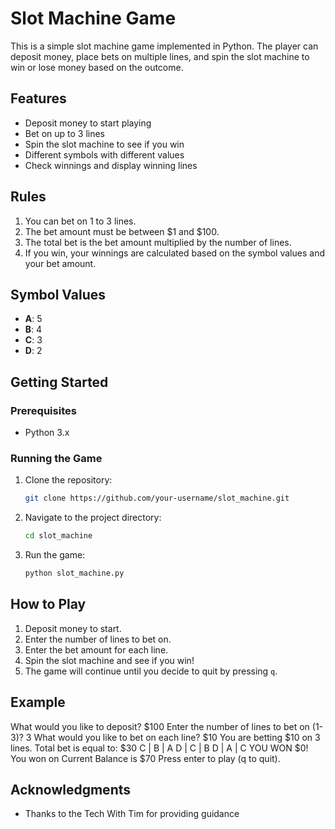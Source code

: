 # Slot Machine Game

This is a simple slot machine game implemented in Python. The player can deposit money, place bets on multiple lines, and spin the slot machine to win or lose money based on the outcome.

## Features

- Deposit money to start playing
- Bet on up to 3 lines
- Spin the slot machine to see if you win
- Different symbols with different values
- Check winnings and display winning lines

## Rules

1. You can bet on 1 to 3 lines.
2. The bet amount must be between $1 and $100.
3. The total bet is the bet amount multiplied by the number of lines.
4. If you win, your winnings are calculated based on the symbol values and your bet amount.

## Symbol Values

- **A**: 5
- **B**: 4
- **C**: 3
- **D**: 2

## Getting Started

### Prerequisites

- Python 3.x

### Running the Game

1. Clone the repository:

    ```bash
    git clone https://github.com/your-username/slot_machine.git
    ```

2. Navigate to the project directory:

    ```bash
    cd slot_machine
    ```

3. Run the game:

    ```bash
    python slot_machine.py
    ```

## How to Play

1. Deposit money to start.
2. Enter the number of lines to bet on.
3. Enter the bet amount for each line.
4. Spin the slot machine and see if you win!
5. The game will continue until you decide to quit by pressing `q`.

## Example

What would you like to deposit? $100
Enter the number of lines to bet on (1-3)? 3
What would you like to bet on each line? $10
You are betting $10 on 3 lines. Total bet is equal to: $30
C | B | A
D | C | B
D | A | C
YOU WON $0!
You won on
Current Balance is $70
Press enter to play (q to quit).

## Acknowledgments

- Thanks to the Tech With Tim for providing guidance
